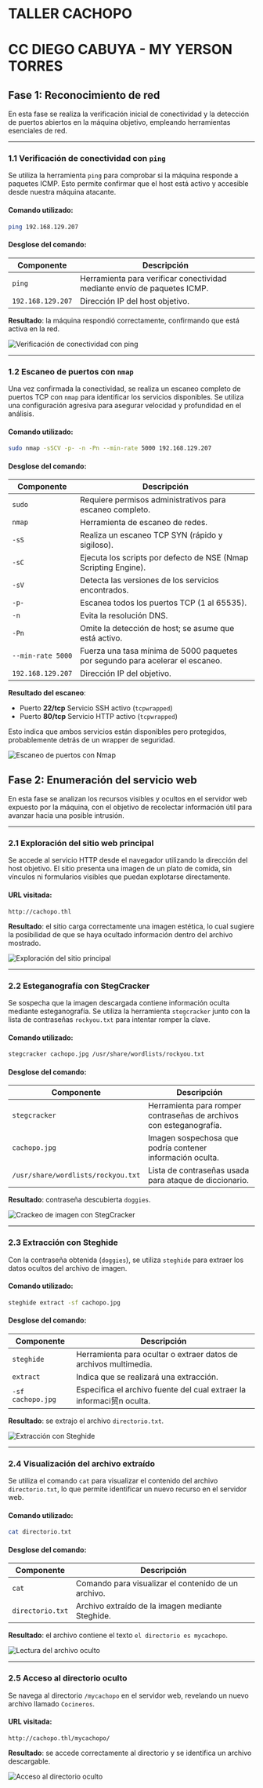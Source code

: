 # TALLER CACHOPO
# CC DIEGO CABUYA - MY YERSON TORRES


## Fase 1: Reconocimiento de red

En esta fase se realiza la verificación inicial de conectividad y la detección de puertos abiertos en la máquina objetivo, empleando herramientas esenciales de red.

---

### 1.1 Verificación de conectividad con `ping`

Se utiliza la herramienta `ping` para comprobar si la máquina responde a paquetes ICMP. Esto permite confirmar que el host está activo y accesible desde nuestra máquina atacante.

#### Comando utilizado:

```bash
ping 192.168.129.207
```

#### Desglose del comando:

| Componente        | Descripción                                                                 |
|-------------------|-----------------------------------------------------------------------------|
| `ping`            | Herramienta para verificar conectividad mediante envío de paquetes ICMP.    |
| `192.168.129.207` | Dirección IP del host objetivo.                                              |

**Resultado**: la máquina respondió correctamente, confirmando que está activa en la red.

![Verificación de conectividad con ping](images/A_PRUEBA_CONEXION.PNG)

---

### 1.2 Escaneo de puertos con `nmap`

Una vez confirmada la conectividad, se realiza un escaneo completo de puertos TCP con `nmap` para identificar los servicios disponibles. Se utiliza una configuración agresiva para asegurar velocidad y profundidad en el análisis.

#### Comando utilizado:

```bash
sudo nmap -sSCV -p- -n -Pn --min-rate 5000 192.168.129.207
```

#### Desglose del comando:

| Componente            | Descripción                                                                 |
|------------------------|------------------------------------------------------------------------------|
| `sudo`                | Requiere permisos administrativos para escaneo completo.                    |
| `nmap`                | Herramienta de escaneo de redes.                                            |
| `-sS`                 | Realiza un escaneo TCP SYN (rápido y sigiloso).                             |
| `-sC`                 | Ejecuta los scripts por defecto de NSE (Nmap Scripting Engine).             |
| `-sV`                 | Detecta las versiones de los servicios encontrados.                         |
| `-p-`                 | Escanea todos los puertos TCP (1 al 65535).                                 |
| `-n`                  | Evita la resolución DNS.                                                    |
| `-Pn`                 | Omite la detección de host; se asume que está activo.                       |
| `--min-rate 5000`     | Fuerza una tasa mínima de 5000 paquetes por segundo para acelerar el escaneo. |
| `192.168.129.207`     | Dirección IP del objetivo.                                                  |

**Resultado del escaneo**:

- Puerto **22/tcp** Servicio SSH activo (`tcpwrapped`)
- Puerto **80/tcp** Servicio HTTP activo (`tcpwrapped`)

Esto indica que ambos servicios están disponibles pero protegidos, probablemente detrás de un wrapper de seguridad.

![Escaneo de puertos con Nmap](images/B_NMAP.PNG)

## Fase 2: Enumeración del servicio web

En esta fase se analizan los recursos visibles y ocultos en el servidor web expuesto por la máquina, con el objetivo de recolectar información útil para avanzar hacia una posible intrusión.

---

### 2.1 Exploración del sitio web principal

Se accede al servicio HTTP desde el navegador utilizando la dirección del host objetivo. El sitio presenta una imagen de un plato de comida, sin vínculos ni formularios visibles que puedan explotarse directamente.

#### URL visitada:

```
http://cachopo.thl
```

**Resultado**: el sitio carga correctamente una imagen estética, lo cual sugiere la posibilidad de que se haya ocultado información dentro del archivo mostrado.

![Exploración del sitio principal](images/C_CACHOPO_WEB.PNG)

---

### 2.2 Esteganografía con StegCracker

Se sospecha que la imagen descargada contiene información oculta mediante esteganografía. Se utiliza la herramienta `stegcracker` junto con la lista de contraseñas `rockyou.txt` para intentar romper la clave.

#### Comando utilizado:

```bash
stegcracker cachopo.jpg /usr/share/wordlists/rockyou.txt
```

#### Desglose del comando:

| Componente                          | Descripción                                                                 |
|-------------------------------------|------------------------------------------------------------------------------|
| `stegcracker`                       | Herramienta para romper contraseñas de archivos con esteganografía.         |
| `cachopo.jpg`                       | Imagen sospechosa que podría contener información oculta.                   |
| `/usr/share/wordlists/rockyou.txt` | Lista de contraseñas usada para ataque de diccionario.                      |

**Resultado**: contraseña descubierta `doggies`.

![Crackeo de imagen con StegCracker](images/D_STEGCRACKER.PNG)

---

### 2.3 Extracción con Steghide

Con la contraseña obtenida (`doggies`), se utiliza `steghide` para extraer los datos ocultos del archivo de imagen.

#### Comando utilizado:

```bash
steghide extract -sf cachopo.jpg
```

#### Desglose del comando:

| Componente        | Descripción                                                              |
|-------------------|---------------------------------------------------------------------------|
| `steghide`        | Herramienta para ocultar o extraer datos de archivos multimedia.         |
| `extract`         | Indica que se realizará una extracción.                                  |
| `-sf cachopo.jpg` | Especifica el archivo fuente del cual extraer la informaci贸n oculta.     |

**Resultado**: se extrajo el archivo `directorio.txt`.

![Extracción con Steghide](images/E_STEGHIDE.PNG)

---

### 2.4 Visualización del archivo extraído

Se utiliza el comando `cat` para visualizar el contenido del archivo `directorio.txt`, lo que permite identificar un nuevo recurso en el servidor web.

#### Comando utilizado:

```bash
cat directorio.txt
```

#### Desglose del comando:

| Componente        | Descripción                                         |
|-------------------|-----------------------------------------------------|
| `cat`             | Comando para visualizar el contenido de un archivo. |
| `directorio.txt`  | Archivo extraído de la imagen mediante Steghide.    |

**Resultado**: el archivo contiene el texto `el directorio es mycachopo`.

![Lectura del archivo oculto](images/F_CAT_DIRECTORIO.PNG)

---

### 2.5 Acceso al directorio oculto

Se navega al directorio `/mycachopo` en el servidor web, revelando un nuevo archivo llamado `Cocineros`.

#### URL visitada:

```
http://cachopo.thl/mycachopo/
```

**Resultado**: se accede correctamente al directorio y se identifica un archivo descargable.

![Acceso al directorio oculto](images/G_INGRESO_DIRECTORIO_MYCACHOPO.PNG)
